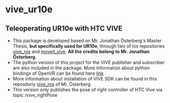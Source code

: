 # vive_ur10e
## Teleoperating UR10e with HTC VIVE
- This package is developed based on Mr. Jonathan Österberg's Master Thesis, **but specifically used for UR10e**, through two of his repositories [vive_ros](https://github.com/Machine-Jonte/vive_ros) and [moveit_vive](https://github.com/Machine-Jonte/moveit_vive). **All the credits belong to Mr. Jonathan Österberg**.
- The python version of this project for the VIVE publisher and subscriber are also included in the package. More information about python bindings of OpenVR can be found here [link](https://github.com/cmbruns/pyopenvr)
- More information about installation of VIVE SDK can be found in this repositoriy [vive_ros](https://github.com/Machine-Jonte/vive_ros) of Mr. Österberg
- This version only publishes the pose of right controller of HTC Vive via topic /vive_rightPose
